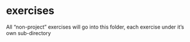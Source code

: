 # exercises
All “non-project” exercises will go into this folder, each exercise under it’s own sub-directory
